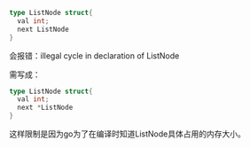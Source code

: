 ```go
type ListNode struct{
  val int;
  next ListNode
}
```

会报错：illegal cycle in declaration of ListNode

需写成：
```go
type ListNode struct{
  val int;
  next *ListNode
}
```

这样限制是因为go为了在编译时知道ListNode具体占用的内存大小。
